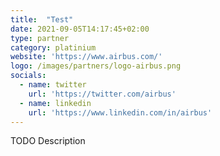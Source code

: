 ```yaml
---
title:  "Test"
date: 2021-09-05T14:17:45+02:00
type: partner
category: platinium
website: 'https://www.airbus.com/'
logo: /images/partners/logo-airbus.png
socials:
  - name: twitter
    url: 'https://twitter.com/airbus'
  - name: linkedin
    url: 'https://www.linkedin.com/in/airbus'
---
```


TODO Description